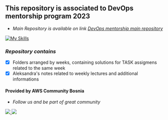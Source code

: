 ## This repository is associated to DevOps mentorship program 2023


- *Main Repository is available on link [DevOps mentorship main repository](https://github.com/allops-solutions/devops-aws-mentorship-program)*

[![My Skills](https://skillicons.dev/icons?i=aws,git,linux,kubernetes,docker)](https://skillicons.dev)

### *Repository contains*
- [x] Folders arranged by weeks, containing solutions for TASK assigmens related to the same week
- [x] Aleksandra's notes related to weekly lectures and additional informations

#### Provided by AWS Community Bosnia
- *Follow us and be part of great community* 
<p align="left">

 <a href="https://www.linkedin.com/company/awsbosnia/?originalSubdomain=ba" target="_blank">
 <img src="https://skillicons.dev/icons?i=linkedin" /> </a>

  <a href="https://twitter.com/awsbosnia" target="_blank">
 <img src="https://skillicons.dev/icons?i=twitter" /> </a>
  
 
 
</p>
